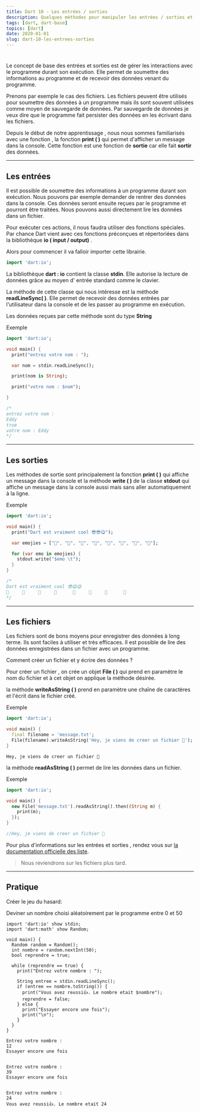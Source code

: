 ```yaml
---
title: Dart 10 - Les entrées / sorties
description: Quelques méthodes pour manipuler les entrées / sorties et les fichiers.
tags: [dart, dart-base]
topics: [dart]
date: 2020-01-01
slug: dart-10-les-entrees-sorties
---
```


#

Le concept de base des entrées et sorties est de gérer les interactions avec le programme durant son exécution. Elle permet de soumettre des informations au programme et de recevoir des données venant du programme.

Prenons par exemple le cas des fichiers. Les fichiers peuvent être utilisés pour soumettre des données à un programme mais ils sont souvent utilisées comme moyen de sauvegarde de données. Par sauvegarde de données je veux dire que le programme fait persister des données en les écrivant dans les fichiers.

Depuis le début de notre apprentissage , nous nous sommes familiarisés avec une fonction , la fonction **print ( )** qui permet d'afficher un message dans la console. Cette fonction est une fonction de **sortie** car elle fait **sortir** des données.

---

## Les entrées

Il est possible de soumettre des informations à un programme durant son exécution. Nous pouvons par exemple demander de rentrer des données dans la console. Ces données seront ensuite reçues par le programme et pourront être traitées. Nous pouvons aussi directement lire les données dans un fichier.

Pour exécuter ces actions, il nous faudra utiliser des fonctions spéciales. Par chance Dart vient avec ces fonctions préconçues et répertoriées dans la bibliothèque **io ( input / output)** .

Alors pour commencer il va falloir importer cette librairie.

```dart
import 'dart:io';
```

La bibliothèque **dart : io** contient la classe **stdin**. Elle autorise la lecture de données grâce au moyen d' entrée standard comme le clavier.

La méthode de cette classe qui nous intéresse est la méthode **readLineSync( )**. Elle permet de recevoir des données entrées par l'utilisateur dans la console et de les passer au programme en exécution.

Les données reçues par cette méthode sont du type **String**

Exemple

```dart
import 'dart:io';

void main() {
  print("entrez votre nom : ");

  var nom = stdin.readLineSync();

  print(nom is String);

  print("votre nom : $nom");

}

/*
entrez votre nom :
Eddy
true
votre nom : Eddy
*/
```

---

## Les sorties

Les méthodes de sortie sont principalement la fonction **print ( )** qui affiche un message dans la console et la méthode **write ( )** de la classe **stdout** qui affiche un message dans la console aussi mais sans aller automatiquement à la ligne.

Exemple

```dart
import 'dart:io';

void main() {
  print("Dart est vraiment cool 😎😎😋");

  var emojies = ["🌭", "🍟", "🥞", "🥙", "🌮", "🥪", "🥚", "🍕"];

  for (var emo in emojies) {
    stdout.write("$emo \t");
  }
}

/*
Dart est vraiment cool 😎😋😋
🌭     🍟     🥞     🥙      🌮     🥪     🥚      🍕
*/
```

---

## Les fichiers

Les fichiers sont de bons moyens pour enregistrer des données à long terme. Ils sont faciles à utiliser et très efficaces. Il est possible de lire des données enregistrées dans un fichier avec un programme.

Comment créer un fichier et y écrire des données ?

Pour créer un fichier , on crée un objet **File ( )** qui prend en paramètre le nom du fichier et à cet objet on applique la méthode désirée.

la méthode **writeAsString ( )** prend en paramètre une chaîne de caractères et l'écrit dans le fichier créé.

Exemple

```dart
import 'dart:io';

void main() {
  final filename = 'message.txt';
  File(filename).writeAsString('Hey, je viens de creer un fichier 📃');
}

```

```text[message.txt]
Hey, je viens de creer un fichier 📃
```

la méthode **readAsString ( )** permet de lire les données dans un fichier.

Exemple

```dart
import 'dart:io';

void main() {
  new File('message.txt').readAsString().then((String m) {
    print(m);
  });
}

//Hey, je viens de creer un fichier 📃
```

Pour plus d'informations sur les entrées et sorties , rendez vous sur [la documentation officielle des liste](https://api.dartlang.org/stable/2.4.0/dart-io/dart-io-library.html).

> Nous reviendrons sur les fichiers plus tard.

---

## Pratique

Créer le jeu du hasard:

Deviner un nombre choisi aléatoirement par le programme entre 0 et 50

```dart[hasard.dart]
import 'dart:io' show stdin;
import 'dart:math' show Random;

void main() {
  Random random = Random();
  int nombre = random.nextInt(50);
  bool reprendre = true;

  while (reprendre == true) {
    print("Entrez votre nombre : ");

    String entree = stdin.readLineSync();
    if (entree == nombre.toString()) {
      print("Vous avez reussi👍. Le nombre etait $nombre");
      reprendre = false;
    } else {
      print("Essayer encore une fois");
      print("\n");
    }
  }
}
```

```shell[output]
Entrez votre nombre :
12
Essayer encore une fois


Entrez votre nombre :
39
Essayer encore une fois


Entrez votre nombre :
24
Vous avez reussi👍. Le nombre etait 24
```
